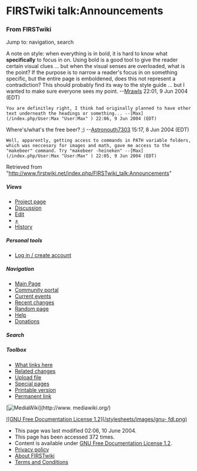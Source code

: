 # FIRSTwiki talk:Announcements

### From FIRSTwiki

Jump to: navigation, search

A note on style: when everything is in bold, it is hard to know what
**specifically** to focus in on. Using bold is a good tool to give the reader
certain visual clues ... but when the visual senses are overloaded, what is
the point? If the purpose is to narrow a reader's focus in on something
specific, but the entire page is emboldened, does this not represent a
contradiction? This should probably find its way to the style guide ... but I
wanted to make sure everyone sees my point. --[Mrawls](/index.php/User:Mrawls
"User:Mrawls" ) 22:01, 9 Jun 2004 (EDT)

    You are definitley right, I think had originally planned to have other text underneath the headings or something... --[Max](/index.php/User:Max "User:Max" ) 22:06, 9 Jun 2004 (EDT) 

Where's/what's the free beer? ;)
--[Astronouth7303](/index.php/User:Astronouth7303 "User:Astronouth7303" )
15:17, 8 Jun 2004 (EDT)

    Well, apparently, getting access to commands in PATH variable folders, which was neccesary for images and math, gave me access to the "makebeer" command. Try "makebeer -heineken" --[Max](/index.php/User:Max "User:Max" ) 22:05, 9 Jun 2004 (EDT) 

Retrieved from
"<http://www.firstwiki.net/index.php/FIRSTwiki_talk:Announcements>"

##### Views

  * [Project page](/index.php/FIRSTwiki:Announcements)
  * [Discussion](/index.php/FIRSTwiki_talk:Announcements)
  * [Edit](/index.php?title=FIRSTwiki_talk:Announcements&action=edit)
  * [+](/index.php?title=FIRSTwiki_talk:Announcements&action=edit&section=new)
  * [History](/index.php?title=FIRSTwiki_talk:Announcements&action=history)

##### Personal tools

  * [Log in / create account](/index.php?title=Special:Userlogin&returnto=FIRSTwiki_talk:Announcements)

[](/index.php/Main_Page "Main Page" )

##### Navigation

  * [Main Page](/index.php/Main_Page)
  * [Community portal](/index.php/FIRSTwiki:Community_portal)
  * [Current events](/index.php/Current_events)
  * [Recent changes](/index.php/Special:Recentchanges)
  * [Random page](/index.php/Special:Random)
  * [Help](/index.php/Help:Contents)
  * [Donations](/index.php/FIRSTwiki:Site_support)

##### Search



##### Toolbox

  * [What links here](/index.php/Special:Whatlinkshere/FIRSTwiki_talk:Announcements)
  * [Related changes](/index.php/Special:Recentchangeslinked/FIRSTwiki_talk:Announcements)
  * [Upload file](/index.php/Special:Upload)
  * [Special pages](/index.php/Special:Specialpages)
  * [Printable version](/index.php?title=FIRSTwiki_talk:Announcements&printable=yes)
  * [Permanent link](/index.php?title=FIRSTwiki_talk:Announcements&oldid=39151)

[![MediaWiki](/skins/common/images/poweredby_mediawiki_88x31.png)](http://www.
mediawiki.org/)

[![GNU Free Documentation License 1.2](/stylesheets/images/gnu-
fdl.png)](http://www.gnu.org/copyleft/fdl.html)

  * This page was last modified 02:06, 10 June 2004.
  * This page has been accessed 372 times.
  * Content is available under [GNU Free Documentation License 1.2](http://www.gnu.org/copyleft/fdl.html "http://www.gnu.org/copyleft/fdl.html" ).
  * [Privacy policy](/index.php/FIRSTwiki:Privacy_policy "FIRSTwiki:Privacy policy" )
  * [About FIRSTwiki](/index.php/FIRSTwiki:About "FIRSTwiki:About" )
  * [Terms and Conditions](/index.php/FIRSTwiki:Terms_and_conditions "FIRSTwiki:Terms and conditions" )

